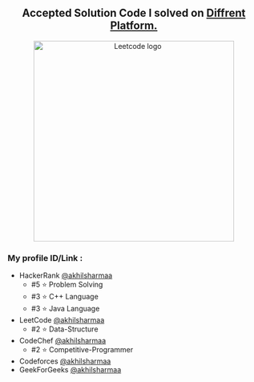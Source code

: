 <h2 align="center">Accepted Solution Code I solved on  <a href="https://github.com/akhilsharmaa/Daily-Practice-QA">Diffrent Platform.</a></h2>
<p align="center">
  <img  src="https://www.nicepng.com/png/full/266-2666972_software-developer.png" height="400" alt="Leetcode logo">
</p> 

    
### My profile ID/Link : 
-  HackerRank [@akhilsharmaa](https://www.hackerrank.com/akhilsharmaa) 
    -  #5 ⭐  Problem Solving 
    -  #3 ⭐  C++ Language
    -  #3 ⭐  Java Language     
-  LeetCode [@akhilsharmaa](https://leetcode.com/akhilsharmaa/)    
    - #2 ⭐  Data-Structure  
-  CodeChef [@akhilsharmaa](https://www.codechef.com/users/akhilsharmaa)     
   - #2 ⭐  Competitive-Programmer   
-  Codeforces [@akhilsharmaa](https://codeforces.com/profile/akhilsharmaa)     
-  GeekForGeeks [@akhilsharmaa](https://auth.geeksforgeeks.org/user/akhilsharmaa)  

